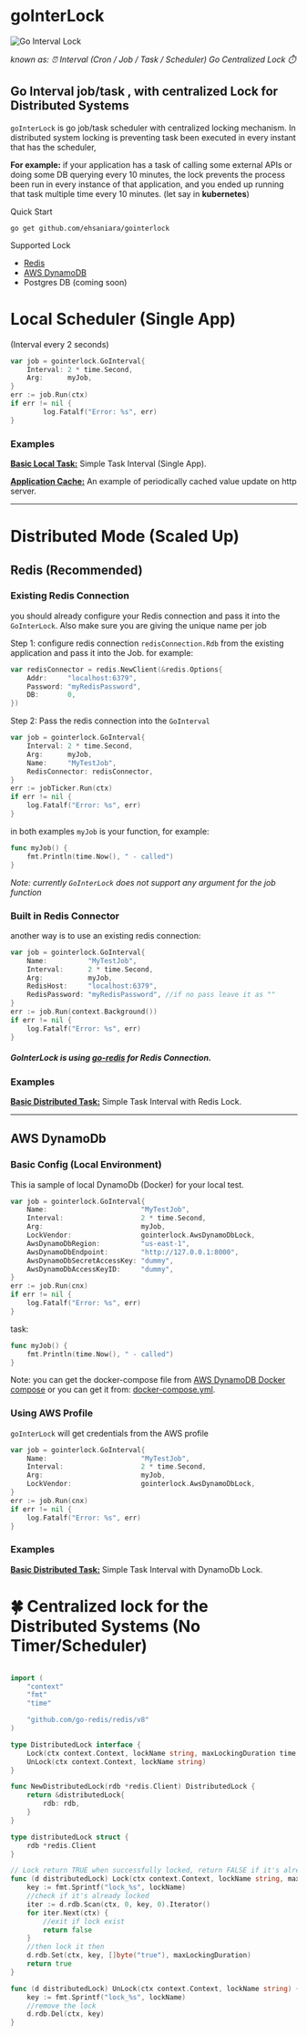 # goInterLock 
![Go Interval Lock](material/gointerlock_bg.png)

_known as: ⏰ Interval (Cron / Job / Task / Scheduler) Go Centralized Lock ⏱️_

## Go Interval job/task , with centralized Lock for Distributed Systems

`goInterLock` is go job/task scheduler with centralized locking mechanism. In distributed system locking is preventing task been executed in every instant that has the scheduler, 

**For example:** if your application has a task of calling some external APIs or doing some DB querying every 10 minutes, the lock prevents the process been run in every instance of that application, and you ended up running that task multiple time every 10 minutes. (let say in **kubernetes**)

Quick Start

```shell
go get github.com/ehsaniara/gointerlock
```

Supported Lock
- [Redis](#redis)
- [AWS DynamoDB](#aws-dynamodb)
- Postgres DB (coming soon)

# Local Scheduler (Single App)

(Interval every 2 seconds)

```go
var job = gointerlock.GoInterval{
    Interval: 2 * time.Second,
    Arg:      myJob,
}
err := job.Run(ctx)
if err != nil {
        log.Fatalf("Error: %s", err)
}
```

### Examples
[**Basic Local Task:**](example/basicLocal/main.go) Simple Task Interval (Single App).

[**Application Cache:**](./example/applicationCache/main.go) An example of periodically cached value update on http server.

------
# Distributed Mode (Scaled Up)

## Redis (Recommended)

### Existing Redis Connection
you should already configure your Redis connection and pass it into the `GoInterLock`. Also make sure you are giving the
unique name per job

Step 1: configure redis connection `redisConnection.Rdb` from the existing application and pass it into the Job. for example:
```go
var redisConnector = redis.NewClient(&redis.Options{
    Addr:     "localhost:6379",
    Password: "myRedisPassword", 
    DB:       0,               
})
```
Step 2: Pass the redis connection into the `GoInterval`

```go
var job = gointerlock.GoInterval{
    Interval: 2 * time.Second,
    Arg:      myJob,
    Name:     "MyTestJob",
    RedisConnector: redisConnector,
}
err := jobTicker.Run(ctx)
if err != nil {
    log.Fatalf("Error: %s", err)
}
```

in both examples `myJob` is your function, for example:

```go
func myJob() {
	fmt.Println(time.Now(), " - called")
}
```
_Note: currently `GoInterLock` does not support any argument for the job function_

### Built in Redis Connector

another way is to use an existing redis connection:

```go
var job = gointerlock.GoInterval{
    Name:          "MyTestJob",
    Interval:      2 * time.Second,
    Arg:           myJob,
    RedisHost:     "localhost:6379",
    RedisPassword: "myRedisPassword", //if no pass leave it as ""
}
err := job.Run(context.Background())
if err != nil {
    log.Fatalf("Error: %s", err)
}
```

##### GoInterLock is using [go-redis](https://github.com/go-redis/redis) for Redis Connection.



### Examples

[**Basic Distributed Task:**](example/redis/basic/main.go) Simple Task Interval with Redis Lock.

-----

## AWS DynamoDb

### Basic Config (Local Environment)
This ia sample of local DynamoDb (Docker) for your local test. 
```go
var job = gointerlock.GoInterval{
    Name:                       "MyTestJob",
    Interval:                   2 * time.Second,
    Arg:                        myJob,
    LockVendor:                 gointerlock.AwsDynamoDbLock,
    AwsDynamoDbRegion:          "us-east-1",
    AwsDynamoDbEndpoint:        "http://127.0.0.1:8000",
    AwsDynamoDbSecretAccessKey: "dummy",
    AwsDynamoDbAccessKeyID:     "dummy",
}
err := job.Run(cnx)
if err != nil {
    log.Fatalf("Error: %s", err)
}
```
task:
```go
func myJob() {
	fmt.Println(time.Now(), " - called")
}
```
Note: you can get the docker-compose file from [AWS DynamoDB Docker compose](https://docs.aws.amazon.com/amazondynamodb/latest/developerguide/DynamoDBLocal.DownloadingAndRunning.html) or you can get it from: [docker-compose.yml](./example/awsDynamoDb/docker-compose.yml).

### Using AWS Profile

`goInterLock` will get credentials from the AWS profile

```go
var job = gointerlock.GoInterval{
    Name:                       "MyTestJob",
    Interval:                   2 * time.Second,
    Arg:                        myJob,
    LockVendor:                 gointerlock.AwsDynamoDbLock,
}
err := job.Run(cnx)
if err != nil {
    log.Fatalf("Error: %s", err)
}
```
### Examples

[**Basic Distributed Task:**](example/awsDynamoDb/main.go) Simple Task Interval with DynamoDb Lock.



# :four_leaf_clover: Centralized lock for the Distributed Systems (No Timer/Scheduler)

```go

import (
	"context"
	"fmt"
	"time"

	"github.com/go-redis/redis/v8"
)

type DistributedLock interface {
	Lock(ctx context.Context, lockName string, maxLockingDuration time.Duration) bool
	UnLock(ctx context.Context, lockName string)
}

func NewDistributedLock(rdb *redis.Client) DistributedLock {
	return &distributedLock{
		rdb: rdb,
	}
}

type distributedLock struct {
	rdb *redis.Client
}

// Lock return TRUE when successfully locked, return FALSE if it's already been locked by others
func (d distributedLock) Lock(ctx context.Context, lockName string, maxLockingDuration time.Duration) bool {
	key := fmt.Sprintf("lock_%s", lockName)
	//check if it's already locked
	iter := d.rdb.Scan(ctx, 0, key, 0).Iterator()
	for iter.Next(ctx) {
		//exit if lock exist
		return false
	}
	//then lock it then
	d.rdb.Set(ctx, key, []byte("true"), maxLockingDuration)
	return true
}

func (d distributedLock) UnLock(ctx context.Context, lockName string) {
	key := fmt.Sprintf("lock_%s", lockName)
	//remove the lock
	d.rdb.Del(ctx, key)
}


```

